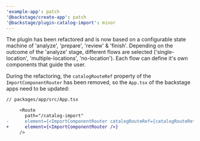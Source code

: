 ```yaml
---
'example-app': patch
'@backstage/create-app': patch
'@backstage/plugin-catalog-import': minor
---
```


The plugin has been refactored and is now based on a configurable state machine of 'analyze', 'prepare', 'review' & 'finish'.
Depending on the outcome of the 'analyze' stage, different flows are selected ('single-location', 'multiple-locations', 'no-location').
Each flow can define it's own components that guide the user.

During the refactoring, the `catalogRouteRef` property of the `ImportComponentRouter` has been removed, so the `App.tsx` of the backstage apps need to be updated:

```diff
// packages/app/src/App.tsx

     <Route
       path="/catalog-import"
-      element={<ImportComponentRouter catalogRouteRef={catalogRouteRef} />}
+      element={<ImportComponentRouter />}
     />
```
